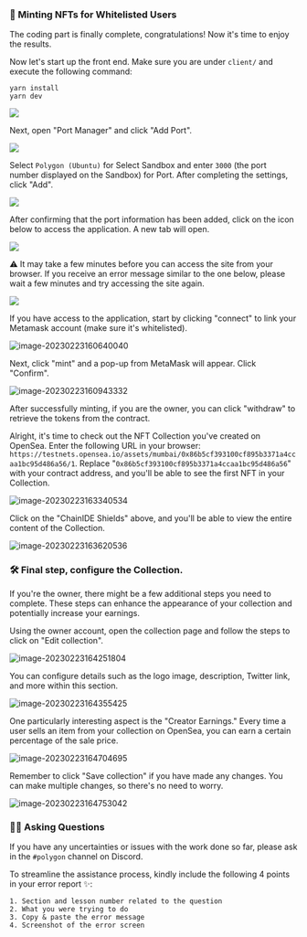 ### 🦄 Minting NFTs for Whitelisted Users

The coding part is finally complete, congratulations! Now it's time to enjoy the results.

Now let's start up the front end. Make sure you are under `client/` and execute the following command:

```
yarn install
yarn dev
```

![](/images/Polygon-Whitelist-NFT/section-4/4_3_9.png)

Next, open "Port Manager" and click "Add Port".

![](/images/Polygon-Whitelist-NFT/section-4/4_3_10.png)

Select `Polygon (Ubuntu)` for Select Sandbox and enter `3000` (the port number displayed on the Sandbox) for Port. After completing the settings, click "Add".

![](/images/Polygon-Whitelist-NFT/section-4/4_3_11.png)

After confirming that the port information has been added, click on the icon below to access the application. A new tab will open.

![](/images/Polygon-Whitelist-NFT/section-4/4_3_12.png)

⚠️ It may take a few minutes before you can access the site from your browser. If you receive an error message similar to the one below, please wait a few minutes and try accessing the site again.

![](/images/Polygon-Whitelist-NFT/section-4/4_3_13.png)

If you have access to the application, start by clicking "connect" to link your Metamask account (make sure it's whitelisted).

![image-20230223160640040](/images/Polygon-Whitelist-NFT/section-4/4_3_1.png)

Next, click "mint" and a pop-up from MetaMask will appear. Click "Confirm".

![image-20230223160943332](/images/Polygon-Whitelist-NFT/section-4/4_3_2.png)

After successfully minting, if you are the owner, you can click "withdraw" to retrieve the tokens from the contract.

Alright, it's time to check out the NFT Collection you've created on OpenSea. Enter the following URL in your browser: `https://testnets.opensea.io/assets/mumbai/0x86b5cf393100cf895b3371a4ccaa1bc95d486a56/1`. Replace "`0x86b5cf393100cf895b3371a4ccaa1bc95d486a56`" with your contract address, and you'll be able to see the first NFT in your Collection.

![image-20230223163340534](/images/Polygon-Whitelist-NFT/section-4/4_3_3.png)

Click on the "ChainIDE Shields" above, and you'll be able to view the entire content of the Collection.

![image-20230223163620536](/images/Polygon-Whitelist-NFT/section-4/4_3_4.png)

### 🛠 Final step, configure the Collection.

If you're the owner, there might be a few additional steps you need to complete. These steps can enhance the appearance of your collection and potentially increase your earnings.

Using the owner account, open the collection page and follow the steps to click on "Edit collection".

![image-20230223164251804](/images/Polygon-Whitelist-NFT/section-4/4_3_5.png)

You can configure details such as the logo image, description, Twitter link, and more within this section.

![image-20230223164355425](/images/Polygon-Whitelist-NFT/section-4/4_3_6.png)

One particularly interesting aspect is the "Creator Earnings." Every time a user sells an item from your collection on OpenSea, you can earn a certain percentage of the sale price.

![image-20230223164704695](/images/Polygon-Whitelist-NFT/section-4/4_3_7.png)

Remember to click "Save collection" if you have made any changes. You can make multiple changes, so there's no need to worry.

![image-20230223164753042](/images/Polygon-Whitelist-NFT/section-4/4_3_8.png)

### 🙋‍♂️ Asking Questions

If you have any uncertainties or issues with the work done so far, please ask in the `#polygon` channel on Discord.

To streamline the assistance process, kindly include the following 4 points in your error report ✨:

```
1. Section and lesson number related to the question
2. What you were trying to do
3. Copy & paste the error message
4. Screenshot of the error screen
```
